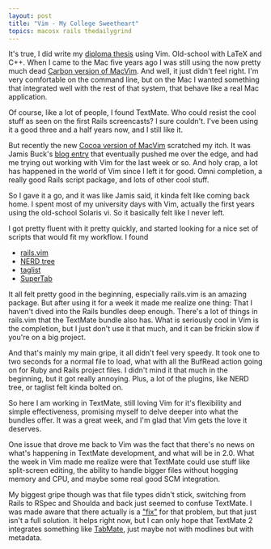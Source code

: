 ```yaml
---
layout: post
title: "Vim - My College Sweetheart"
topics: macosx rails thedailygrind
---
```

It's true, I did write my [diploma thesis](https://github.com/mattmatt/deception_toolkit/tree) using Vim. Old-school with LaTeX and C++. When I came to the Mac five years ago I was still using the now pretty much dead [Carbon version of MacVim](http://www.macvim.org). And well, it just didn't feel right. I'm very comfortable on the command line, but on the Mac I wanted something that integrated well with the rest of that system, that behave like a real Mac application.

Of course, like a lot of people, I found TextMate. Who could resist the cool stuff as seen on the first Rails screencasts? I sure couldn't. I've been using it a good three and a half years now, and I still like it.

But recently the new [Cocoa version of MacVim](http://code.google.com/p/macvim/) scratched my itch. It was Jamis Buck's [blog entry](http://weblog.jamisbuck.org/2008/10/10/coming-home-to-vim) that eventually pushed me over the edge, and had me trying out working with Vim for the last week or so. And holy crap, a lot has happened in the world of Vim since I left it for good. Omni completion, a really good Rails script package, and lots of other cool stuff.

So I gave it a go, and it was like Jamis said, it kinda felt like coming back home. I spent most of my university days with Vim, actually the first years using the old-school Solaris vi. So it basically felt like I never left.

I got pretty fluent with it pretty quickly, and started looking for a nice set of scripts that would fit my workflow. I found

 * [rails.vim](http://rails.vim.tpope.net/)
 * [NERD tree](http://www.vim.org/scripts/script.php?script_id=1658)
 * [taglist](http://www.vim.org/scripts/script.php?script_id=273)
 * [SuperTab](http://www.vim.org/scripts/script.php?script_id=1643)

It all felt pretty good in the beginning, especially rails.vim is an amazing package. But after using it for a week it made me realize one thing: That I haven't dived into the Rails bundles deep enough. There's a lot of things in rails.vim that the TextMate bundle also has. What is seriously cool in Vim is the completion, but I just don't use it that much, and it can be frickin slow if you're on a big project.

And that's mainly my main gripe, it all didn't feel very speedy. It took one to two seconds for a normal file to load, what with all the BufRead action going on for Ruby and Rails project files. I didn't mind it that much in the beginning, but it got really annoying. Plus, a lot of the plugins, like NERD tree, or taglist felt kinda bolted on. 

So here I am working in TextMate, still loving Vim for it's flexibility and simple effectiveness, promising myself to delve deeper into what the bundles offer. It was a great week, and I'm glad that Vim gets the love it deserves.

One issue that drove me back to Vim was the fact that there's no news on what's happening in TextMate development, and what will be in 2.0. What the week in Vim made me realize were that TextMate could use stuff like split-screen editing, the ability to handle bigger files without hogging memory and CPU, and maybe some real good SCM integration.

My biggest gripe though was that file types didn't stick, switching from Rails to RSpec and Shoulda and back just seemed to confuse TextMate. I was made aware that there actually is a ["fix"](http://blog.macromates.com/2007/file-type-detection-rspec-rails/) for that problem, but that just isn't a full solution. It helps right now, but I can only hope that TextMate 2 integrates something like [TabMate](http://konstochvanligasaker.se/tabmate/), just maybe not with modlines but with metadata.